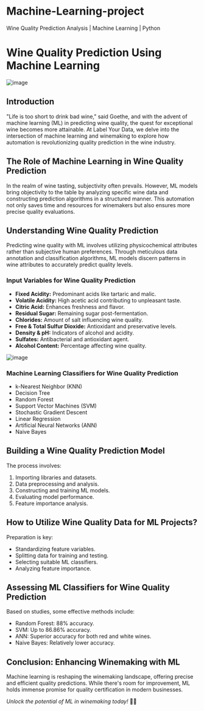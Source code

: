 # Machine-Learning-project
Wine Quality Prediction Analysis | Machine Learning | Python
# Wine Quality Prediction Using Machine Learning
 ![image](https://github.com/Ganeshkarwa/Machine-Learning-project/assets/140792447/3ea3b597-332c-416c-9fed-9bc01cf1c81c)

## Introduction

"Life is too short to drink bad wine," said Goethe, and with the advent of machine learning (ML) in predicting wine quality, 
the quest for exceptional wine becomes more attainable. At Label Your Data, we delve into the intersection of machine learning and winemaking to explore 
how automation is revolutionizing quality prediction in the wine industry.

## The Role of Machine Learning in Wine Quality Prediction

In the realm of wine tasting, subjectivity often prevails. However, ML models bring objectivity to the table by 
analyzing specific wine data and constructing prediction algorithms in a structured manner.
This automation not only saves time and resources for winemakers but also ensures more precise quality evaluations.

## Understanding Wine Quality Prediction

Predicting wine quality with ML involves utilizing physicochemical attributes rather than subjective human preferences. 
Through meticulous data annotation and classification algorithms, ML models discern patterns in wine attributes to accurately predict quality levels.

### Input Variables for Wine Quality Prediction

- **Fixed Acidity:** Predominant acids like tartaric and malic.
- **Volatile Acidity:** High acetic acid contributing to unpleasant taste.
- **Citric Acid:** Enhances freshness and flavor.
- **Residual Sugar:** Remaining sugar post-fermentation.
- **Chlorides:** Amount of salt influencing wine quality.
- **Free & Total Sulfur Dioxide:** Antioxidant and preservative levels.
- **Density & pH:** Indicators of alcohol and acidity.
- **Sulfates:** Antibacterial and antioxidant agent.
- **Alcohol Content:** Percentage affecting wine quality.

![image](https://github.com/Ganeshkarwa/Machine-Learning-project/assets/140792447/1b7a386d-caa6-4839-a432-7fcc42353bb6)


### Machine Learning Classifiers for Wine Quality Prediction

- k-Nearest Neighbor (KNN)
- Decision Tree
- Random Forest
- Support Vector Machines (SVM)
- Stochastic Gradient Descent
- Linear Regression
- Artificial Neural Networks (ANN)
- Naive Bayes

## Building a Wine Quality Prediction Model

The process involves:

1. Importing libraries and datasets.
2. Data preprocessing and analysis.
3. Constructing and training ML models.
4. Evaluating model performance.
5. Feature importance analysis.

## How to Utilize Wine Quality Data for ML Projects?

Preparation is key:

- Standardizing feature variables.
- Splitting data for training and testing.
- Selecting suitable ML classifiers.
- Analyzing feature importance.

## Assessing ML Classifiers for Wine Quality Prediction

Based on studies, some effective methods include:

- Random Forest: 88% accuracy.
- SVM: Up to 86.86% accuracy.
- ANN: Superior accuracy for both red and white wines.
- Naive Bayes: Relatively lower accuracy.

## Conclusion: Enhancing Winemaking with ML

Machine learning is reshaping the winemaking landscape, offering precise and efficient quality predictions. 
While there's room for improvement, ML holds immense promise for quality certification in modern businesses.


*Unlock the potential of ML in winemaking today!* 🍷✨
